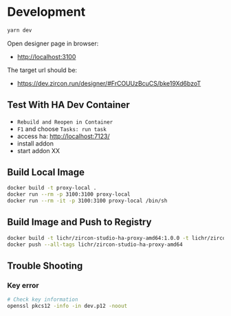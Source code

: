 # Development

```sh
yarn dev
```

Open designer page in browser:
- <http://localhost:3100>

The target url should be:
- <https://dev.zircon.run/designer/#FrCOUUzBcuCS/bke19Xd6bzoT>

## Test With HA Dev Container

- `Rebuild and Reopen in Container`
- `F1` and choose `Tasks: run task`
- access ha: <http://localhost:7123/>
- install addon
- start addon XX


## Build Local Image

```sh
docker build -t proxy-local .
docker run --rm -p 3100:3100 proxy-local
docker run --rm -it -p 3100:3100 proxy-local /bin/sh

```
## Build Image and Push to Registry

```sh
docker build -t lichr/zircon-studio-ha-proxy-amd64:1.0.0 -t lichr/zircon-studio-ha-proxy-amd64:latest .
docker push --all-tags lichr/zircon-studio-ha-proxy-amd64

```

## Trouble Shooting

### Key error

```sh
# Check key information
openssl pkcs12 -info -in dev.p12 -noout
```
